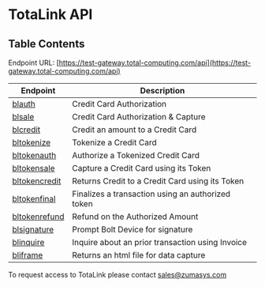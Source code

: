 # TotaLink API

<PageHeader />

## Table Contents

Endpoint URL: [https://test-gateway.total-computing.com/api](https://test-gateway.total-computing.com/api)

| Endpoint                                   | Description                                       |
| ------------------------------------------ | ------------------------------------------------- |
| [blauth](./BLAUTH/README.md)               | Credit Card Authorization                         |
| [blsale](./BLSALE/README.md)               | Credit Card Authorization & Capture               |
| [blcredit](./BLCREDIT/README.md)           | Credit an amount to a Credit Card                 |
| [bltokenize](./BLTOKENIZE/README.md)       | Tokenize a Credit Card                            |
| [bltokenauth](./BLTOKENAUTH/README.md)     | Authorize a Tokenized Credit Card                 |
| [bltokensale](./BLTOKENSALE/README.md)     | Capture a Credit Card using its Token             |
| [bltokencredit](./BLTOKENCREDIT/README.md) | Returns Credit to a Credit Card using its Token   |
| [bltokenfinal](./BLTOKENFINAL/README.md)   | Finalizes a transaction using an authorized token |
| [bltokenrefund](./BLTOKENREFUND/README.md) | Refund on the Authorized Amount                   |
| [blsignature](./BLSIGNATURE/README.md)     | Prompt Bolt Device for signature                  |
| [blinquire](./BLINQUIRE/README.md)         | Inquire about an prior transaction using Invoice  |
| [bliframe](./BLIFRAME/README.md)           | Returns an html file for data capture             |

To request access to TotaLink please contact [sales@zumasys.com](mailto:sales@zumasys.com)
